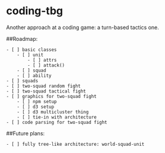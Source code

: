 # coding-tbg
Another approach at a coding game: a turn-based tactics one.

##Roadmap:

    - [ ] basic classes
        - [ ] unit
            - [ ] attrs
            - [ ] attack()
        - [ ] squad
        - [ ] ability
    - [ ] squads
    - [ ] two-squad random fight
    - [ ] two-squad tactical fight
    - [ ] graphics for two-squad fight
        - [ ] npm setup
        - [ ] d3 setup
        - [ ] d3 multicluster thing
        - [ ] tie-in with architecture
    - [ ] code parsing for two-squad fight

##Future plans:

    - [ ] fully tree-like architecture: world-squad-unit